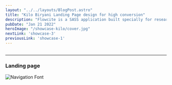 ```yaml
---
layout: "../../layouts/BlogPost.astro"
title: "Kilo Biryani Landing Page design for high conversion"
description: "Flowcite is a SASS application built specially for research all over the world"
pubDate: "Jan 21 2022"
heroImage: "/showcase-kilo/cover.jpg"
nextLink: 'showcase-3'
previousLink: 'showcase-1'
---
```


##
---
### Landing page
![Navigation Font](/showcase-kilo/landing.jpg)
